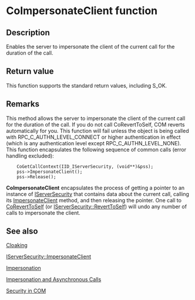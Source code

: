 # CoImpersonateClient function

## Description

Enables the server to impersonate the client of the current call for the duration of the call.

## Return value

This function supports the standard return values, including S_OK.

## Remarks

This method allows the server to impersonate the client of the current call for the duration of the call. If you do not call CoRevertToSelf, COM reverts automatically for you. This function will fail unless the object is being called with RPC_C_AUTHN_LEVEL_CONNECT or higher authentication in effect (which is any authentication level except RPC_C_AUTHN_LEVEL_NONE). This function encapsulates the following sequence of common calls (error handling excluded):

``` syntax
    CoGetCallContext(IID_IServerSecurity, (void**)&pss);
    pss->ImpersonateClient();
    pss->Release();

```

**CoImpersonateClient** encapsulates the process of getting a pointer to an instance of [IServerSecurity](https://learn.microsoft.com/windows/desktop/api/objidl/nn-objidl-iserversecurity) that contains data about the current call, calling its [ImpersonateClient](https://learn.microsoft.com/windows/desktop/api/objidl/nf-objidl-iserversecurity-impersonateclient) method, and then releasing the pointer. One call to [CoRevertToSelf](https://learn.microsoft.com/windows/desktop/api/combaseapi/nf-combaseapi-coreverttoself) (or [IServerSecurity::RevertToSelf](https://learn.microsoft.com/windows/desktop/api/objidl/nf-objidl-iserversecurity-reverttoself)) will undo any number of calls to impersonate the client.

## See also

[Cloaking](https://learn.microsoft.com/windows/desktop/com/cloaking)

[IServerSecurity::ImpersonateClient](https://learn.microsoft.com/windows/desktop/api/objidl/nf-objidl-iserversecurity-impersonateclient)

[Impersonation](https://learn.microsoft.com/windows/desktop/com/impersonation)

[Impersonation and Asynchronous Calls](https://learn.microsoft.com/windows/desktop/com/impersonation-and-asynchronous-calls)

[Security in COM](https://learn.microsoft.com/windows/desktop/com/security-in-com)